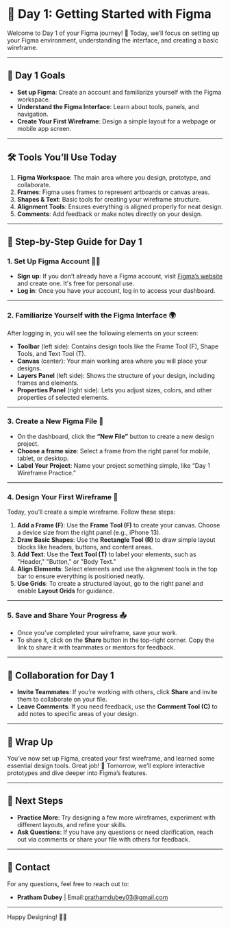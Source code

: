 # 🌟 Day 1: Getting Started with Figma

Welcome to Day 1 of your Figma journey! 🚀 Today, we’ll focus on setting up your Figma environment, understanding the interface, and creating a basic wireframe.

---

## 📅 Day 1 Goals

- **Set up Figma**: Create an account and familiarize yourself with the Figma workspace.
- **Understand the Figma Interface**: Learn about tools, panels, and navigation.
- **Create Your First Wireframe**: Design a simple layout for a webpage or mobile app screen.

---

## 🛠️ Tools You’ll Use Today

1. **Figma Workspace**: The main area where you design, prototype, and collaborate.
2. **Frames**: Figma uses frames to represent artboards or canvas areas.
3. **Shapes & Text**: Basic tools for creating your wireframe structure.
4. **Alignment Tools**: Ensures everything is aligned properly for neat design.
5. **Comments**: Add feedback or make notes directly on your design.

---

## 📝 Step-by-Step Guide for Day 1

### 1. **Set Up Figma Account** 🧑‍💻

- **Sign up**: If you don’t already have a Figma account, visit [Figma’s website](https://www.figma.com) and create one. It's free for personal use.
- **Log in**: Once you have your account, log in to access your dashboard.

---

### 2. **Familiarize Yourself with the Figma Interface** 🌍

After logging in, you will see the following elements on your screen:

- **Toolbar** (left side): Contains design tools like the Frame Tool (F), Shape Tools, and Text Tool (T).
- **Canvas** (center): Your main working area where you will place your designs.
- **Layers Panel** (left side): Shows the structure of your design, including frames and elements.
- **Properties Panel** (right side): Lets you adjust sizes, colors, and other properties of selected elements.
  
---

### 3. **Create a New Figma File** 📂

- On the dashboard, click the **“New File”** button to create a new design project.
- **Choose a frame size**: Select a frame from the right panel for mobile, tablet, or desktop.
- **Label Your Project**: Name your project something simple, like “Day 1 Wireframe Practice.”

---

### 4. **Design Your First Wireframe** 🎨

Today, you’ll create a simple wireframe. Follow these steps:

1. **Add a Frame (F)**: Use the **Frame Tool (F)** to create your canvas. Choose a device size from the right panel (e.g., iPhone 13).
2. **Draw Basic Shapes**: Use the **Rectangle Tool (R)** to draw simple layout blocks like headers, buttons, and content areas.
3. **Add Text**: Use the **Text Tool (T)** to label your elements, such as "Header," "Button," or "Body Text."
4. **Align Elements**: Select elements and use the alignment tools in the top bar to ensure everything is positioned neatly.
5. **Use Grids**: To create a structured layout, go to the right panel and enable **Layout Grids** for guidance.

---

### 5. **Save and Share Your Progress** 📤

- Once you’ve completed your wireframe, save your work.
- To share it, click on the **Share** button in the top-right corner. Copy the link to share it with teammates or mentors for feedback.

---

## 🤝 Collaboration for Day 1

- **Invite Teammates**: If you’re working with others, click **Share** and invite them to collaborate on your file.
- **Leave Comments**: If you need feedback, use the **Comment Tool (C)** to add notes to specific areas of your design.

---

## 🎉 Wrap Up

You’ve now set up Figma, created your first wireframe, and learned some essential design tools. Great job! 💪 Tomorrow, we’ll explore interactive prototypes and dive deeper into Figma’s features.

---

## 📢 Next Steps

- **Practice More**: Try designing a few more wireframes, experiment with different layouts, and refine your skills.
- **Ask Questions**: If you have any questions or need clarification, reach out via comments or share your file with others for feedback.

---

## 📝 Contact

For any questions, feel free to reach out to:

- **Pratham Dubey** | Email:prathamdubey03@gmail.com

---

Happy Designing! 🎨🚀
